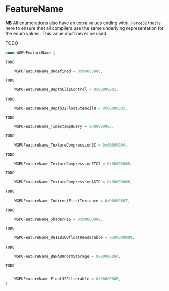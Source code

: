 

# FeatureName

**NB** All enumerations also have an extra values ending with `_Force32` that is here to ensure that all compilers use the same underlying representation for the enum values. This value must never be used.


TODO

```C
enum WGPUFeatureName {
        
TODO

    WGPUFeatureName_Undefined = 0x00000000,
        
TODO

    WGPUFeatureName_DepthClipControl = 0x00000001,
        
TODO

    WGPUFeatureName_Depth32FloatStencil8 = 0x00000002,
        
TODO

    WGPUFeatureName_TimestampQuery = 0x00000003,
        
TODO

    WGPUFeatureName_TextureCompressionBC = 0x00000004,
        
TODO

    WGPUFeatureName_TextureCompressionETC2 = 0x00000005,
        
TODO

    WGPUFeatureName_TextureCompressionASTC = 0x00000006,
        
TODO

    WGPUFeatureName_IndirectFirstInstance = 0x00000007,
        
TODO

    WGPUFeatureName_ShaderF16 = 0x00000008,
        
TODO

    WGPUFeatureName_RG11B10UfloatRenderable = 0x00000009,
        
TODO

    WGPUFeatureName_BGRA8UnormStorage = 0x0000000A,
        
TODO


    WGPUFeatureName_Float32Filterable = 0x0000000B,
}
```
